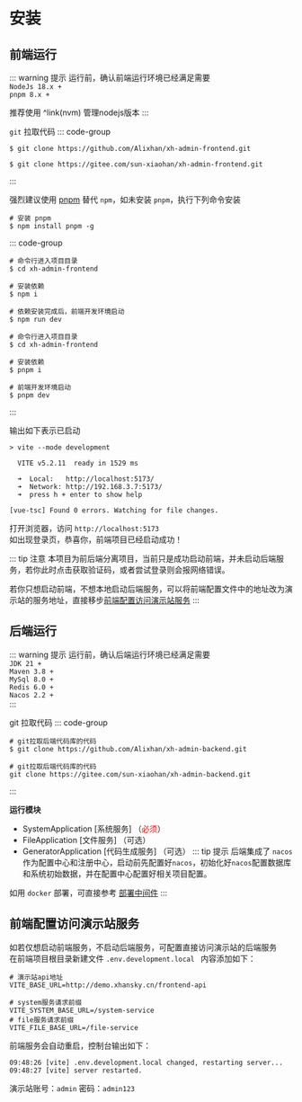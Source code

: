 ---
---
<script setup>
const previewSrcList = ["/image/install/img.png"];
</script>
# 安装
## 前端运行
::: warning 提示
运行前，确认前端运行环境已经满足需要<br>
`NodeJs 18.x +` <br>
`pnpm 8.x +`

推荐使用 ^link(nvm) 管理nodejs版本
:::

`git` 拉取代码
::: code-group
```shell [github]
$ git clone https://github.com/Alixhan/xh-admin-frontend.git
```
```shell [gitee]
$ git clone https://gitee.com/sun-xiaohan/xh-admin-frontend.git
```
:::


强烈建议使用 [pnpm](https://pnpm.io/) 替代 `npm`，如未安装 `pnpm`，执行下列命令安装
```shell
# 安装 pnpm
$ npm install pnpm -g
```

::: code-group
```shell [npm]
# 命令行进入项目目录
$ cd xh-admin-frontend

# 安装依赖
$ npm i

# 依赖安装完成后，前端开发环境启动
$ npm run dev
```
```shell [pnpm]
# 命令行进入项目目录
$ cd xh-admin-frontend

# 安装依赖
$ pnpm i

# 前端开发环境启动
$ pnpm dev
```
:::

输出如下表示已启动
```console
> vite --mode development

  VITE v5.2.11  ready in 1529 ms

  ➜  Local:   http://localhost:5173/
  ➜  Network: http://192.168.3.7:5173/
  ➜  press h + enter to show help

[vue-tsc] Found 0 errors. Watching for file changes.

```
打开浏览器，访问 `http://localhost:5173` <br>
如出现登录页，恭喜你，前端项目已经启动成功！


::: tip 注意
本项目为前后端分离项目，当前只是成功启动前端，并未启动后端服务，若你此时点击获取验证码，或者尝试登录则会报网络错误。

若你只想启动前端，不想本地启动后端服务，可以将前端配置文件中的地址改为演示站的服务地址，直接移步[前端配置访问演示站服务](#前端配置访问演示站服务)
:::

## 后端运行

::: warning 提示
运行前，确认后端运行环境已经满足需要<br>
`JDK 21 +` <br>
`Maven 3.8 +` <br>
`MySql 8.0 +` <br>
`Redis 6.0 +` <br>
`Nacos 2.2 +` <br>
:::

git 拉取代码
::: code-group
```shell [github]
# git拉取后端代码库的代码
$ git clone https://github.com/Alixhan/xh-admin-backend.git
```
```shell [gitee]
# git拉取后端代码库的代码
git clone https://gitee.com/sun-xiaohan/xh-admin-backend.git
```
:::

**运行模块**

- SystemApplication [系统服务] （<font color=Red>必须</font>）
- FileApplication [文件服务] （可选）
- GeneratorApplication [代码生成服务] （可选）
::: tip 提示
后端集成了 `nacos` 作为配置中心和注册中心，启动前先配置好`nacos`，初始化好`nacos`配置数据库和系统初始数据，并在配置中心配置好相关项目配置。

如用 `docker` 部署，可直接参考 [部署中间件](/guide/deploy/middleware)
:::

## 前端配置访问演示站服务
如若仅想启动前端服务，不启动后端服务，可配置直接访问演示站的后端服务 <br>
在前端项目根目录新建文件 `.env.development.local `
内容添加如下：
```
# 演示站api地址
VITE_BASE_URL=http://demo.xhansky.cn/frontend-api

# system服务请求前缀
VITE_SYSTEM_BASE_URL=/system-service
# file服务请求前缀
VITE_FILE_BASE_URL=/file-service
```

前端服务会自动重启，控制台输出如下：
```console
09:48:26 [vite] .env.development.local changed, restarting server...
09:48:27 [vite] server restarted.
```
演示站账号：`admin` 密码：`admin123`
